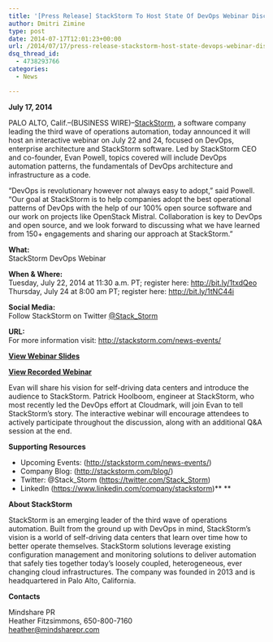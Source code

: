 ```yaml
---
title: '[Press Release] StackStorm To Host State Of DevOps Webinar Discussion'
author: Dmitri Zimine
type: post
date: 2014-07-17T12:01:23+00:00
url: /2014/07/17/press-release-stackstorm-host-state-devops-webinar-discussion/
dsq_thread_id:
  - 4738293766
categories:
  - News

---
```

**July 17, 2014**

PALO ALTO, Calif.&#8211;(BUSINESS WIRE)&#8211;<a href="http://www.stackstorm.com" target="_blank">StackStorm</a>, a software company leading the third wave of operations automation, today announced it will host an interactive webinar on July 22 and 24, focused on DevOps, enterprise architecture and StackStorm software. Led by StackStorm CEO and co-founder, Evan Powell, topics covered will include DevOps automation patterns, the fundamentals of DevOps architecture and infrastructure as a code.

“DevOps is revolutionary however not always easy to adopt,” said Powell. “Our goal at StackStorm is to help companies adopt the best operational patterns of DevOps with the help of our 100% open source software and our work on projects like OpenStack Mistral. Collaboration is key to DevOps and open source, and we look forward to discussing what we have learned from 150+ engagements and sharing our approach at StackStorm.”

**What:**  
StackStorm DevOps Webinar

**When & Where:**  
Tuesday, July 22, 2014 at 11:30 a.m. PT; register here: <a href="http://bit.ly/1txdQeo" target="_blank">http://bit.ly/1txdQeo</a>  
Thursday, July 24 at 8:00 am PT; register here: <a href="http://bit.ly/1tNC44i" target="_blank">http://bit.ly/1tNC44i</a>

**Social Media:**  
Follow StackStorm on Twitter <a href="https://twitter.com/Stack_Storm" target="_blank">@Stack_Storm</a>

**URL:**  
For more information visit: <a href="http://stackstorm.com/news-events/" target="_blank">http://stackstorm.com/news-events/</a>

<a href="http://www.slideshare.net/StackStorm/stackstorm-devops-automation-webinar?utm_source=slideshow03&utm_medium=ssemail&utm_campaign=iupload_share_slideshow" target="_blank"><b>View Webinar Slides</b></a>

<a href="http://meetingconnectsnh.adobeconnect.com/p3ixy721f1r/" target="_blank"><b>View Recorded Webinar</b></a>

<!--more-->

Evan will share his vision for self-driving data centers and introduce the audience to StackStorm. Patrick Hoolboom, engineer at StackStorm, who most recently led the DevOps effort at Cloudmark, will join Evan to tell StackStorm’s story. The interactive webinar will encourage attendees to actively participate throughout the discussion, along with an additional Q&A session at the end.

**Supporting Resources**

  * Upcoming Events: (<a href="http://stackstorm.com/news-events/" target="_blank">http://stackstorm.com/news-events/</a>)
  * Company Blog: (<a href="http://stackstorm.com/blog/" target="_blank">http://stackstorm.com/blog/</a>)
  * Twitter: @Stack_Storm (<a href="https://twitter.com/stack_storm" target="_blank">https://twitter.com/Stack_Storm</a>)
  * LinkedIn (<a href="https://www.linkedin.com/company/stackstorm" target="_blank">https://www.linkedin.com/company/stackstorm</a>)** **

**About StackStorm**

StackStorm is an emerging leader of the third wave of operations automation. Built from the ground up with DevOps in mind, StackStorm’s vision is a world of self-driving data centers that learn over time how to better operate themselves. StackStorm solutions leverage existing configuration management and monitoring solutions to deliver automation that safely ties together today&#8217;s loosely coupled, heterogeneous, ever changing cloud infrastructures. The company was founded in 2013 and is headquartered in Palo Alto, California.

**Contacts**

Mindshare PR  
Heather Fitzsimmons, 650-800-7160  
<heather@mindsharepr.com>